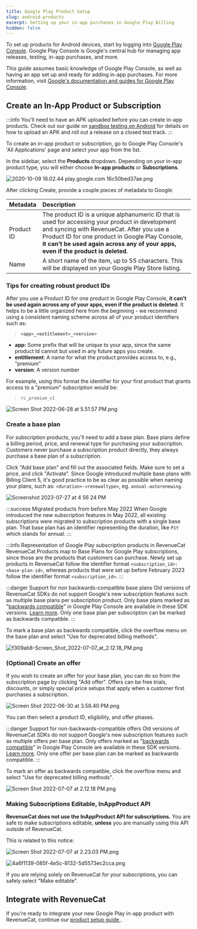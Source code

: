 ```yaml
---
title: Google Play Product Setup
slug: android-products
excerpt: Setting up your in-app purchases in Google Play Billing
hidden: false
---
```


To set up products for Android devices, start by logging into [Google Play Console](https://play.google.com/console). Google Play Console is Google's central hub for managing app releases, testing, in-app purchases, and more.

This guide assumes basic knowledge of Google Play Console, as well as having an app set up and ready for adding in-app purchases. For more information, visit [Google's documentation and guides for Google Play Console](https://support.google.com/googleplay/android-developer/?hl=en#topic=3450769).

## Create an In-App Product or Subscription

:::info
You'll need to have an APK uploaded before you can create in-app products. Check out our guide on [sandbox testing on Android](/test-and-launch/sandbox/google-play-store) for details on how to upload an APK and roll out a release on a closed test track.
:::

To create an in-app product or subscription, go to Google Play Console's 'All Applications' page and select your app from the list.

In the sidebar, select the **Products** dropdown. Depending on your in-app product type, you will either choose **In-app products** or **Subscriptions**.

![](/images/1bbcf2f-2020-10-09_18.02.44_play.google.com_16c50bed37ae_c75d64503bab6228ee83570a9dc0a507.png "2020-10-09 18.02.44 play.google.com 16c50bed37ae.png")

After clicking Create, provide a couple pieces of metadata to Google:

| Metadata   | Description                                                                                                                                                                                                                                                                           |
| :--------- | :------------------------------------------------------------------------------------------------------------------------------------------------------------------------------------------------------------------------------------------------------------------------------------ |
| Product ID | The product ID is a unique alphanumeric ID that is used for accessing your product in development and syncing with RevenueCat. After you use a Product ID for one product in Google Play Console, **it can’t be used again across any of your apps, even if the product is deleted**. |
| Name       | A short name of the item, up to 55 characters. This will be displayed on your Google Play Store listing.                                                                                                                                                                              |

### Tips for creating robust product IDs

After you use a Product ID for one product in Google Play Console, **it can’t be used again across any of your apps, even if the product is deleted**. It helps to be a little organized here from the beginning - we recommend using a consistent naming scheme across all of your product identifiers such as:

> **`<app>_<entitlement>_<version>`**

- **app:** Some prefix that will be unique to your app, since the same product Id cannot but used in any future apps you create.
- **entitlement**: A name for what the product provides access to, e.g., "premium"
- **version**: A version number

For example, using this format the identifier for your first product that grants access to a "premium" subscription would be:

> `rc_premium_v1`

![](/images/9b43a80-Screen_Shot_2022-06-28_at_5.51.57_PM_139d82439030679f11e2aa5d0933b681.png "Screen Shot 2022-06-28 at 5.51.57 PM.png")

### Create a base plan

For subscription products, you'll need to add a base plan. Base plans define a billing period, price, and renewal type for purchasing your subscription. Customers never purchase a subscription product directly, they always purchase a base plan of a subscription.

Click "Add base plan" and fill out the associated fields. Make sure to set a price, and click "Activate". Since Google introduced multiple base plans with Billing Client 5, it's good practice to be as clear as possible when naming your plans, such as: `<duration>-<renewaltype>`, eg. `annual-autorenewing`.

![Screenshot 2023-07-27 at 4 56 24 PM](/images/9f32a53-image_dba8895e87a0d3979f5b87804f93d73d.png)

:::success Migrated products from before May 2022
When Google introduced the new subscription features in May 2022, all existing subscriptions were migrated to subscription products with a single base plan. That base plan has an identifier representing the duration, like `P1Y` which stands for annual.
:::

:::info Representation of Google Play subscription products in RevenueCat
RevenueCat Products map to Base Plans for Google Play subscriptions, since those are the products that customers can purchase. Newly set up products in RevenueCat follow the identifier format `<subscription_id>:<base-plan-id>`, whereas products that were set up before February 2023 follow the identifier format `<subscription_id>`.
:::

:::danger Support for non backwards-compatible base plans
Old versions of RevenueCat SDKs do not support Google's new subscription features such as multiple base plans per subscription product. Only base plans marked as \"[backwards compatible](https://support.google.com/googleplay/android-developer/answer/12124625?hl=en#backwards_compatible)\" in Google Play Console are available in these SDK versions. [Learn more](/getting-started/entitlements/google-subscriptions-and-backwards-compatibility). Only one base plan per subscription can be marked as backwards compatible.
:::

To mark a base plan as backwards compatible, click the overflow menu on the base plan and select "Use for deprecated billing methods".

![](/images/0375be4-f309ab8-Screen_Shot_2022-07-07_at_2.12.18_PM_1ecaf7748ac037b55e44d2ea3d034918.png "f309ab8-Screen_Shot_2022-07-07_at_2.12.18_PM.png")

### (Optional) Create an offer

If you wish to create an offer for your base plan, you can do so from the subscription page by clicking "Add offer". Offers can be free trials, discounts, or simply special price setups that apply when a customer first purchases a subscription.

![](/images/63e2cad-Screen_Shot_2022-06-30_at_3.58.40_PM_6735fc3d30229c1175babf075ed316dc.png "Screen Shot 2022-06-30 at 3.58.40 PM.png")

You can then select a product ID, eligibility, and offer phases.

:::danger Support for non-backwards-compatible offers
Old versions of RevenueCat SDKs do not support Google's new subscription features such as multiple offers per base plan. Only offers marked as \"[backwards compatible](https://support.google.com/googleplay/android-developer/answer/12124625?hl=en#backwards_compatible)\" in Google Play Console are available in these SDK versions. [Learn more](/getting-started/entitlements/google-subscriptions-and-backwards-compatibility). Only one offer per base plan can be marked as backwards compatible.
:::

To mark an offer as backwards compatible, click the overflow menu and select "Use for deprecated billing methods".

![](/images/f309ab8-Screen_Shot_2022-07-07_at_2.12.18_PM_4979d641e4ad1bd1a1f4ca3fe8dc9224.png "Screen Shot 2022-07-07 at 2.12.18 PM.png")

### Making Subscriptions Editable, InAppProduct API

**RevenueCat does not use the InAppProduct API for subscriptions.** You are safe to make subscriptions editable, **unless** you are manually using this API outside of RevenueCat.

This is related to this notice:

![](/images/3b927cd-Screen_Shot_2022-07-07_at_2.23.03_PM_3333e38cb7d6a07672403723695aea2a.png "Screen Shot 2022-07-07 at 2.23.03 PM.png")

![](/images/6dcb926-4a6f1139-085f-4e5c-8132-5d5573ec2cca_1a925154fc0a3f1522d523e4503940b8.png "4a6f1139-085f-4e5c-8132-5d5573ec2cca.png")

If you are relying solely on RevenueCat for your subscriptions, you can safely select "Make editable".

## Integrate with RevenueCat

If you're ready to integrate your new Google Play in-app product with RevenueCat, continue our [product setup guide ](/getting-started/entitlements).

